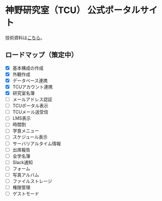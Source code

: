 # 神野研究室（TCU） 公式ポータルサイト

技術資料は[こちら](https://w2-dev.kajitsu.dev/)。

## ロードマップ（策定中）

- [x] 基本構成の作成
- [x] 外観作成
- [x] データベース連携
- [x] TCUアカウント連携
- [x] 研究室名簿
- [ ] メールアドレス認証
- [ ] TCUポータル表示
- [ ] TCUメール送受信
- [ ] LMS表示
- [ ] 時間割
- [ ] 学食メニュー
- [ ] スケジュール表示
- [ ] サーバリアルタイム情報
- [ ] 出席報告
- [ ] 全学名簿
- [ ] Slack通知
- [ ] フォーム
- [ ] 写真アルバム
- [ ] ファイルストレージ
- [ ] 権限管理
- [ ] ゲストモード